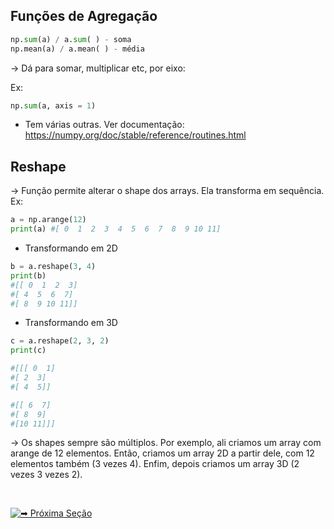 ## Funções de Agregação

```python
np.sum(a) / a.sum( ) - soma
np.mean(a) / a.mean( ) - média
``` 

→ Dá para somar, multiplicar etc, por eixo:

Ex: 
```python
np.sum(a, axis = 1)
```

- Tem várias outras. Ver documentação: https://numpy.org/doc/stable/reference/routines.html

## Reshape
→ Função permite alterar o shape dos arrays. Ela transforma em sequência. Ex:
```python
a = np.arange(12)
print(a) #[ 0  1  2  3  4  5  6  7  8  9 10 11]
```

- Transformando em 2D
```python
b = a.reshape(3, 4)
print(b)
#[[ 0  1  2  3]
#[ 4  5  6  7]
#[ 8  9 10 11]]
```

- Transformando em 3D
```python
c = a.reshape(2, 3, 2)
print(c)

#[[[ 0  1]
#[ 2  3]
#[ 4  5]]

#[[ 6  7]
#[ 8  9]
#[10 11]]]
```

→ Os shapes sempre são múltiplos. Por exemplo, ali criamos um array com arange de 12 elementos. Então, criamos um array 2D a partir dele, com 12 elementos também (3 vezes 4). Enfim, depois criamos um array 3D (2 vezes 3 vezes 2).

<br>

[![➡ Próxima Seção](https://img.shields.io/badge/-%E2%9E%A1_Pr%C3%B3xima_Se%C3%A7%C3%A3o:_Indexa%C3%A7%C3%A3o-blue?style=for-the-badge&color=007BFF)](https://github.com/biankyrou/data-science-lab/blob/main/Guia%20de%20Estudos/3-%20Numpy/4-%20Indexa%C3%A7%C3%A3o.md)
